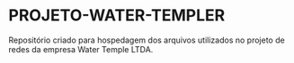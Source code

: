 # PROJETO-WATER-TEMPLER
Repositório criado para hospedagem dos arquivos utilizados no projeto de redes da empresa Water Temple LTDA.
